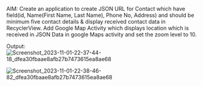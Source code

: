 AIM: Create an application to create JSON URL for Contact which have field(id, Name(First Name, Last Name), Phone No, Address) and should be minimum five contact details & display received contact data in RecyclerView.
Add Google Map Activity which displays location which is received in JSON Data in google Maps activity and set the zoom level to 10.

Output:
![Screenshot_2023-11-01-22-37-44-18_dfea30fbaae8afb27b7473615ea8ae68](https://github.com/Rohan3429/MAD_Practical-10_21012011136/assets/98172369/29e102cb-6bd8-4434-9661-17f457ea2fc5)

![Screenshot_2023-11-01-22-38-46-82_dfea30fbaae8afb27b7473615ea8ae68](https://github.com/Rohan3429/MAD_Practical-10_21012011136/assets/98172369/a9d8c069-ddc7-46c0-93d5-769b197bd4eb)


